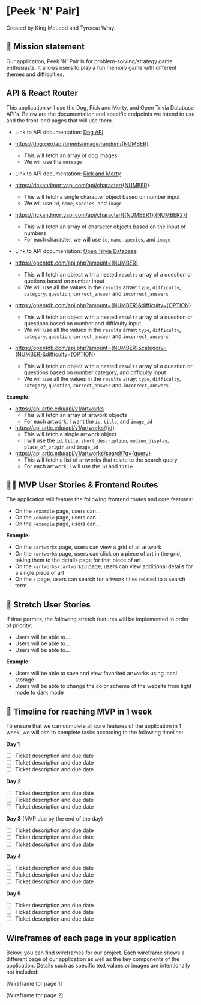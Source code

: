 # [Peek 'N' Pair]

Created by King McLeod and Tyreese Wray.

## 🚀 Mission statement

Our application, Peek 'N' Pair is for problem-solving/strategy game enthusiasts. It allows users to play a fun memory game with different themes and difficulties.

## API & React Router

This application will use the Dog, Rick and Morty, and Open Trivia Database API's. Below are the documentation and specific endpoints we intend to use and the front-end pages that will use them.

- Link to API documentation: [Dog API](https://dog.ceo/dog-api/documentation/)
- https://dog.ceo/api/breeds/image/random/{NUMBER}
  - This will fetch an array of dog images
  - We will use the `message`

- Link to API documentation: [Rick and Morty](https://rickandmortyapi.com/documentation)
- https://rickandmortyapi.com/api/character/{NUMBER}
  - This will fetch a single character object based on number input
  - We will use `id`, `name`, `species`, and `image`
- https://rickandmortyapi.com/api/character/[{NUMBER1},{NUMBER2}]  
  - This will fetch an array of character objects based on the input of numbers
  - For each character, we will use `id`, `name`, `species`, and `image`

- Link to API documentation: [Open Trivia Database](https://opentdb.com/api_config.php)
- https://opentdb.com/api.php?amount={NUMBER}
  - This will fetch an object with a nested `results` array of a question or quetions based on number input
  - We will use all the values in the `results` array: `type`, `difficulty`, `category`, `question`, `correct_answer` and `incorrect_answers`
- https://opentdb.com/api.php?amount={NUMBER}&difficulty={OPTION}
  - This will fetch an object with a nested `results` array of a question or questions based on number and difficulty input
  - We will use all the values in the `results` array: `type`, `difficulty`, `category`, `question`, `correct_answer` and `incorrect_answers`
- https://opentdb.com/api.php?amount={NUMBER}&category={NUMBER}&difficulty={OPTION}
  - This will fetch an object with a nested `results` array of a question or questions based on number category, and difficulty input
  - We will use all the values in the `results` array: `type`, `difficulty`, `category`, `question`, `correct_answer` and `incorrect_answers`

**Example:**
- https://api.artic.edu/api/v1/artworks
  - This will fetch an array of artwork objects
  - For each artwork, I want the `id`, `title`, and `image_id`
- https://api.artic.edu/api/v1/artworks/{id}
  - This will fetch a single artwork object
  - I will use the `id`, `title`, `short_description`, `medium_display`, `place_of_origin` and `image_id`
- https://api.artic.edu/api/v1/artworks/search?q={query}
  - This will fetch a list of artworks that relate to the search query
  - For each artwork, I will use the `id` and `title`

## 👩‍💻 MVP User Stories & Frontend Routes

The application will feature the following frontend routes and core features:

* On the `/example` page, users can...
* On the `/example` page, users can...
* On the `/example` page, users can...

**Example:**
- On the `/artworks` page, users can view a grid of all artwork
- On the `/artworks` page, users can click on a piece of art in the grid, taking them to the details page for that piece of art.
- On the `/artworks/:artworkId` page, users can view additional details for a single piece of art
- On the `/` page, users can search for artwork titles related to a search term.

## 🤔 Stretch User Stories

If time permits, the following stretch features will be implemented in order of priority:

* Users will be able to...
* Users will be able to...
* Users will be able to...

**Example:**
* Users will be able to save and view favorited artworks using local storage
* Users will be able to change the color scheme of the website from light mode to dark mode

## 📆 Timeline for reaching MVP in 1 week

To ensure that we can complete all core features of the application in 1 week, we will aim to complete tasks according to the following timeline:

**Day 1**
- [ ] Ticket description and due date
- [ ] Ticket description and due date
- [ ] Ticket description and due date

**Day 2**
- [ ] Ticket description and due date
- [ ] Ticket description and due date
- [ ] Ticket description and due date

**Day 3** (MVP due by the end of the day)
- [ ] Ticket description and due date
- [ ] Ticket description and due date
- [ ] Ticket description and due date

**Day 4**
- [ ] Ticket description and due date
- [ ] Ticket description and due date
- [ ] Ticket description and due date

**Day 5**
- [ ] Ticket description and due date
- [ ] Ticket description and due date
- [ ] Ticket description and due date

## Wireframes of each page in your application

Below, you can find wireframes for our project. Each wireframe shows a different page of our application as well as the key components of the application. Details such as specific text values or images are intentionally not included:

[Wireframe for page 1]

[Wireframe for page 2]
